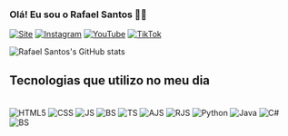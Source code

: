 ### Olá! Eu sou o Rafael Santos 🖐🏼

[![Site](https://img.shields.io/badge/website-000000?style=for-the-badge&logo=About.me&logoColor=white)](https://rafaelsdeveloper.web.app/)
[![Instagram](https://img.shields.io/badge/Instagram-E4405F?style=for-the-badge&logo=instagram&logoColor=white)](https://www.instagram.com/rafaels.dev/)
[![YouTube](https://img.shields.io/badge/YouTube-FF0000?style=for-the-badge&logo=youtube&logoColor=white)](https://www.youtube.com/channel/UCy32wX2tJ3Sue8t5RIJsvMg)
[![TikTok](https://img.shields.io/badge/TikTok-000000?style=for-the-badge&logo=tiktok&logoColor=white)](https://www.youtube.com/channel/UCy32wX2tJ3Sue8t5RIJsvMg)

![Rafael Santos's GitHub stats](https://github-readme-stats.vercel.app/api?username=rafaelsantos-ss&show_icons=true&theme=tokyonight)

## Tecnologias que utilizo no meu dia

<div style="display: inline_block"><br/>
  <img align="center" alt="HTML5" src="https://img.shields.io/badge/HTML5-E34F26?style=for-the-badge&logo=html5&logoColor=white" />
  <img align="center" alt="CSS" src="https://img.shields.io/badge/CSS3-1572B6?style=for-the-badge&logo=css3&logoColor=white" />
  <img align="center" alt="JS" src="https://img.shields.io/badge/JavaScript-F7DF1E?style=for-the-badge&logo=javascript&logoColor=black" />
  <img align="center" alt="BS" src="https://img.shields.io/badge/Bootstrap-563D7C?style=for-the-badge&logo=bootstrap&logoColor=white" />
  <img align="center" alt="TS" src="https://img.shields.io/badge/TypeScript-007ACC?style=for-the-badge&logo=typescript&logoColor=white" />
  <img align="center" alt="AJS" src="https://img.shields.io/badge/AngularJS-E23237?style=for-the-badge&logo=angularjs&logoColor=white" />
  <img align="center" alt="RJS" src="https://img.shields.io/badge/React-20232A?style=for-the-badge&logo=react&logoColor=61DAFB" />
  <img align="center" alt="Python" src="https://img.shields.io/badge/Python-14354C?style=for-the-badge&logo=python&logoColor=white" />
  <img align="center" alt="Java" src="https://img.shields.io/badge/Java-ED8B00?style=for-the-badge&logo=openjdk&logoColor=white" />
  <img align="center" alt="C#" src="https://img.shields.io/badge/C%23-239120?style=for-the-badge&logo=c-sharp&logoColor=white" />
  <img align="center" alt="BS" src="https://img.shields.io/badge/Kotlin-0095D5?&style=for-the-badge&logo=kotlin&logoColor=white" />
</div>
